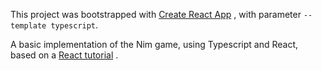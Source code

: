 This project was bootstrapped with [Create React App](https://github.com/facebook/create-react-app) , with parameter `--template typescript`.

A basic implementation of the Nim game, using Typescript and React, based on a [React tutorial](https://reactjs.org/tutorial/tutorial.html) .

